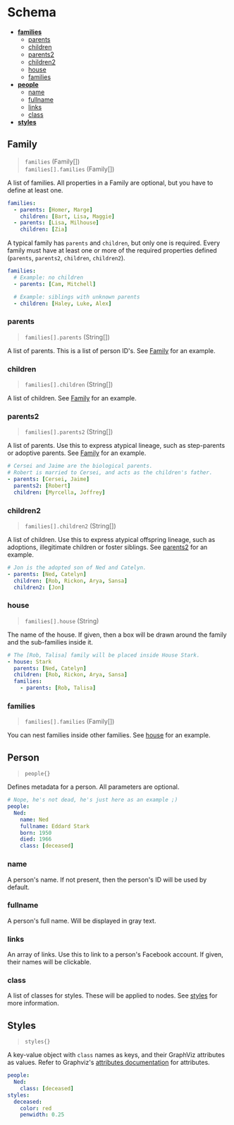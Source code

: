 # Schema

- **[families](#family)**
  - [parents](#parents)
  - [children](#children)
  - [parents2](#parents2)
  - [children2](#children2)
  - [house](#house)
  - [families](#families)
- **[people](#person)**
  - [name](#name)
  - [fullname](#fullname)
  - [links](#links)
  - [class](#class)
- **[styles](#styles)**

## Family

> `families` (Family[])<br>
> `families[].families` (Family[])

A list of families. All properties in a Family are optional, but you have to define at least one.

```yaml
families:
  - parents: [Homer, Marge]
    children: [Bart, Lisa, Maggie]
  - parents: [Lisa, Milhouse]
    children: [Zia]
```

A typical family has `parents` and `children`, but only one is required. Every family must have at least one or more of the required properties defined (`parents`, `parents2`, `children`, `children2`).

```yaml
families:
  # Example: no children
  - parents: [Cam, Mitchell]

  # Example: siblings with unknown parents
  - children: [Haley, Luke, Alex]
```

### parents

> `families[].parents` (String[])

A list of parents. This is a list of person ID's. See [Family](#family) for an example.

### children

> `families[].children` (String[])

A list of children. See [Family](#family) for an example.

### parents2

> `families[].parents2` (String[])

A list of parents. Use this to express atypical lineage, such as step-parents or adoptive parents. See [Family](#family) for an example.

```yaml
# Cersei and Jaime are the biological parents.
# Robert is married to Cersei, and acts as the children's father.
- parents: [Cersei, Jaime]
  parents2: [Robert]
  children: [Myrcella, Joffrey]
```

### children2

> `families[].children2` (String[])

A list of children. Use this to express atypical offspring lineage, such as adoptions, illegitimate children or foster siblings. See [parents2](#parents2) for an example.


```yaml
# Jon is the adopted son of Ned and Catelyn.
- parents: [Ned, Catelyn]
  children: [Rob, Rickon, Arya, Sansa]
  children2: [Jon]
```

### house

> `families[].house` (String)

The name of the house. If given, then a box will be drawn around the family and the sub-families inside it.

```yaml
# The [Rob, Talisa] family will be placed inside House Stark.
- house: Stark
  parents: [Ned, Catelyn]
  children: [Rob, Rickon, Arya, Sansa]
  families:
    - parents: [Rob, Talisa]
```

### families

> `families[].families` (Family[])

You can nest families inside other families. See [house](#house) for an example.

## Person

> `people{}`

Defines metadata for a person. All parameters are optional.

```yaml
# Nope, he's not dead, he's just here as an example ;)
people:
  Ned:
    name: Ned
    fullname: Eddard Stark
    born: 1950
    died: 1966
    class: [deceased]
```

### name

A person's name. If not present, then the person's ID will be used by default.

### fullname

A person's full name. Will be displayed in gray text.

### links

An array of links. Use this to link to a person's Facebook account. If given, their names will be clickable.

### class

A list of classes for styles. These will be applied to nodes. See [styles](#styles) for more information.

## Styles

> `styles{}`

A key-value object with `class` names as keys, and their GraphViz attributes as values. Refer to Graphviz's [attributes documentation](http://graphviz.org/doc/info/attrs.html) for attributes.

```yml
people:
  Ned:
    class: [deceased]
styles:
  deceased:
    color: red
    penwidth: 0.25
```
